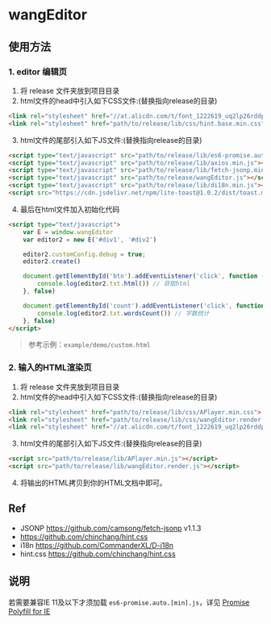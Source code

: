 
# wangEditor

## 使用方法
### 1. editor 编辑页
1. 将 release 文件夹放到项目目录
2. html文件的head中引入如下CSS文件:(替换指向release的目录)
```html
<link rel="stylesheet" href="//at.alicdn.com/t/font_1222619_uq2lp26rddp.css">
<link rel="stylesheet" href="path/to/release/lib/css/hint.base.min.css">
```
3. html文件的尾部引入如下JS文件:(替换指向release的目录)
```html
<script type="text/javascript" src="path/to/release/lib/es6-promise.auto.min.js"></script>
<script type="text/javascript" src="path/to/release/lib/axios.min.js"></script>
<script type="text/javascript" src="path/to/release/lib/fetch-jsonp.min.js"></script>
<script type="text/javascript" src="path/to/release/wangEditor.js"></script>
<script type="text/javascript" src="path/to/release/lib/di18n.min.js"></script>
<script src="https://cdn.jsdelivr.net/npm/lite-toast@1.0.2/dist/toast.min.js"></script>
```

4. 最后在html文件加入初始化代码
```html
<script type="text/javascript">
    var E = window.wangEditor
    var editor2 = new E('#div1', '#div2')

    editor2.customConfig.debug = true;
    editor2.create()

    document.getElementById('btn').addEventListener('click', function () {
        console.log(editor2.txt.html()) // 获取html
    }, false)

    document.getElementById('count').addEventListener('click', function () {
        console.log(editor2.txt.wordsCount()) // 字数统计
    }, false)
</script>
```

> 参考示例：`example/demo/custom.html`

### 2. 输入的HTML渲染页
1. 将 release 文件夹放到项目目录
2. html文件的head中引入如下CSS文件:(替换指向release的目录)
```html
<link rel="stylesheet" href="path/to/release/lib/css/APlayer.min.css">
<link rel="stylesheet" href="path/to/release/lib/css/wangEditor.render.css">
<link rel="stylesheet" href="//at.alicdn.com/t/font_1222619_uq2lp26rddp.css">
```
3. html文件的尾部引入如下JS文件:(替换指向release的目录)
```html
<script src="path/to/release/lib/APlayer.min.js"></script>
<script src="path/to/release/lib/wangEditor.render.js"></script>
```
4. 将输出的HTML拷贝到你的HTML文档中即可。

## Ref
- JSONP https://github.com/camsong/fetch-jsonp v1.1.3
- https://github.com/chinchang/hint.css
- i18n  https://github.com/CommanderXL/D-i18n
- hint.css https://github.com/chinchang/hint.css

## 说明
若需要兼容IE 11及以下才须加载 `es6-promise.auto.[min].js`，详见 [Promise Polyfill for IE](https://github.com/camsong/fetch-jsonp#promise-polyfill-for-ie)
